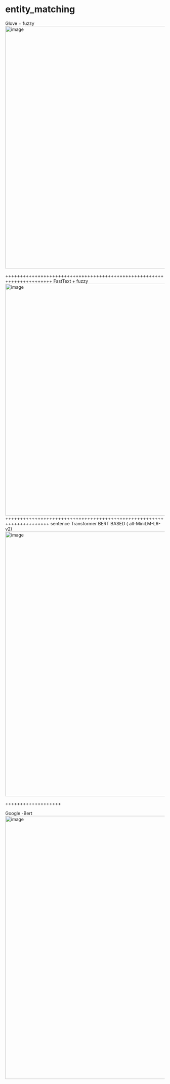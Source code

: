 # entity_matching

Glove + fuzzy 
<img width="738" height="766" alt="image" src="https://github.com/user-attachments/assets/7f22146c-f2ff-47a3-9424-a5d0c7023d1a" />

++++++++++++++++++++++++++++++++++++++++++++++++++++++++++++++++++++++
FastText + fuzzy
<img width="757" height="732" alt="image" src="https://github.com/user-attachments/assets/f50ae54b-b395-425c-ba71-bf8290a8591e" />
+++++++++++++++++++++++++++++++++++++++++++++++++++++++++++++++++++++
sentence Transformer BERT BASED ( all-MiniLM-L6-v2)
<img width="1000" height="836" alt="image" src="https://github.com/user-attachments/assets/20c870a3-1aa9-4ece-95f7-2a8b02aec589" />

+++++++++++++++++++

Google -Bert
<img width="896" height="831" alt="image" src="https://github.com/user-attachments/assets/e15e5d47-4972-4f73-a881-ec15f9d73e9e" />
